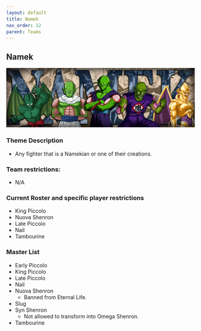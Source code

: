 ```yaml
---
layout: default
title: Namek
nav_order: 12
parent: Teams
---
```

## Namek
![](../images/namek.jpg)

### Theme Description
- Any fighter that is a Namekian or one of their creations.

### Team restrictions:
  - N/A 

### Current Roster and specific player restrictions

- King Piccolo
- Nuova Shenron
- Late Piccolo
- Nail
- Tambourine

### Master List
- Early Piccolo
- King Piccolo
- Late Piccolo
- Nail
- Nuova Shenron
    - Banned from Eternal Life.
- Slug
- Syn Shenron
   - Not allowed to transform into Omega Shenron.
- Tambourine
